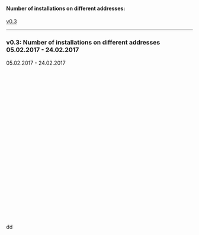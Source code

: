 #### Number of installations on different addresses: 
<a href="#v03" title="GClh II Version 0.3 (05.02.2017 - 24.02.2017)">v0.3</a> &nbsp; 

---
### v0.3: Number of installations on different addresses 05.02.2017 - 24.02.2017
05.02.2017 - 24.02.2017
<br>
<br>
<br><span> </span>
<br>
<br>
<br>
<br>
<br>
<br>
<br>
<br>
<br>
<br>
<br>
<br>
<br>
<br>
<br>
<br>
<br>
<br>
<br>
<br>
<br>
<br>
<br>
dd
